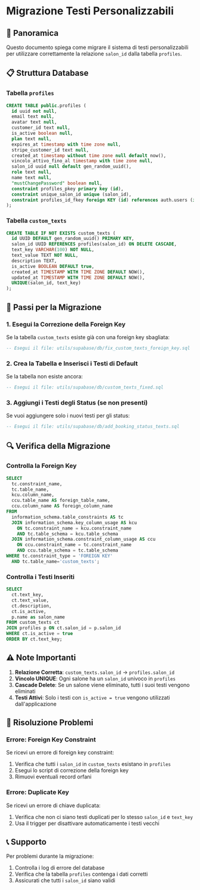 # Migrazione Testi Personalizzabili

## 🎯 Panoramica

Questo documento spiega come migrare il sistema di testi personalizzabili per utilizzare correttamente la relazione `salon_id` dalla tabella `profiles`.

## 📋 Struttura Database

### Tabella `profiles`
```sql
CREATE TABLE public.profiles (
  id uuid not null,
  email text null,
  avatar text null,
  customer_id text null,
  is_active boolean null,
  plan text null,
  expires_at timestamp with time zone null,
  stripe_customer_id text null,
  created_at timestamp without time zone null default now(),
  vincolo_attivo_fino_al timestamp with time zone null,
  salon_id uuid null default gen_random_uuid(),
  role text null,
  name text null,
  "mustChangePassword" boolean null,
  constraint profiles_pkey primary key (id),
  constraint unique_salon_id unique (salon_id),
  constraint profiles_id_fkey foreign KEY (id) references auth.users (id)
);
```

### Tabella `custom_texts`
```sql
CREATE TABLE IF NOT EXISTS custom_texts (
  id UUID DEFAULT gen_random_uuid() PRIMARY KEY,
  salon_id UUID REFERENCES profiles(salon_id) ON DELETE CASCADE,
  text_key VARCHAR(100) NOT NULL,
  text_value TEXT NOT NULL,
  description TEXT,
  is_active BOOLEAN DEFAULT true,
  created_at TIMESTAMP WITH TIME ZONE DEFAULT NOW(),
  updated_at TIMESTAMP WITH TIME ZONE DEFAULT NOW(),
  UNIQUE(salon_id, text_key)
);
```

## 🚀 Passi per la Migrazione

### 1. Esegui la Correzione della Foreign Key
Se la tabella `custom_texts` esiste già con una foreign key sbagliata:

```sql
-- Esegui il file: utils/supabase/db/fix_custom_texts_foreign_key.sql
```

### 2. Crea la Tabella e Inserisci i Testi di Default
Se la tabella non esiste ancora:

```sql
-- Esegui il file: utils/supabase/db/custom_texts_fixed.sql
```

### 3. Aggiungi i Testi degli Status (se non presenti)
Se vuoi aggiungere solo i nuovi testi per gli status:

```sql
-- Esegui il file: utils/supabase/db/add_booking_status_texts.sql
```

## 🔍 Verifica della Migrazione

### Controlla la Foreign Key
```sql
SELECT 
  tc.constraint_name, 
  tc.table_name, 
  kcu.column_name, 
  ccu.table_name AS foreign_table_name,
  ccu.column_name AS foreign_column_name 
FROM 
  information_schema.table_constraints AS tc 
  JOIN information_schema.key_column_usage AS kcu
    ON tc.constraint_name = kcu.constraint_name
    AND tc.table_schema = kcu.table_schema
  JOIN information_schema.constraint_column_usage AS ccu
    ON ccu.constraint_name = tc.constraint_name
    AND ccu.table_schema = tc.table_schema
WHERE tc.constraint_type = 'FOREIGN KEY' 
  AND tc.table_name='custom_texts';
```

### Controlla i Testi Inseriti
```sql
SELECT 
  ct.text_key,
  ct.text_value,
  ct.description,
  ct.is_active,
  p.name as salon_name
FROM custom_texts ct
JOIN profiles p ON ct.salon_id = p.salon_id
WHERE ct.is_active = true
ORDER BY ct.text_key;
```

## ⚠️ Note Importanti

1. **Relazione Corretta**: `custom_texts.salon_id` → `profiles.salon_id`
2. **Vincolo UNIQUE**: Ogni salone ha un `salon_id` univoco in `profiles`
3. **Cascade Delete**: Se un salone viene eliminato, tutti i suoi testi vengono eliminati
4. **Testi Attivi**: Solo i testi con `is_active = true` vengono utilizzati dall'applicazione

## 🔧 Risoluzione Problemi

### Errore: Foreign Key Constraint
Se ricevi un errore di foreign key constraint:

1. Verifica che tutti i `salon_id` in `custom_texts` esistano in `profiles`
2. Esegui lo script di correzione della foreign key
3. Rimuovi eventuali record orfani

### Errore: Duplicate Key
Se ricevi un errore di chiave duplicata:

1. Verifica che non ci siano testi duplicati per lo stesso `salon_id` e `text_key`
2. Usa il trigger per disattivare automaticamente i testi vecchi

## 📞 Supporto

Per problemi durante la migrazione:

1. Controlla i log di errore del database
2. Verifica che la tabella `profiles` contenga i dati corretti
3. Assicurati che tutti i `salon_id` siano validi 